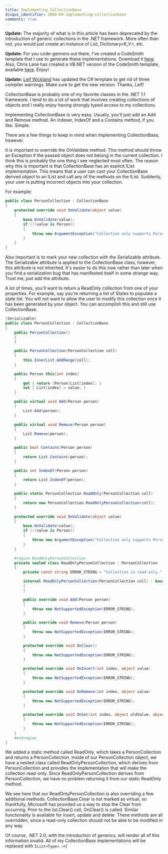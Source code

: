 ```yaml
---
title: Implementing CollectionBase
disqus_identifier: 2004-09-implementing-collectionbase
comments: true
---
```


**Update:** The majority of what is in this article has been deprecated by the introduction of generic collections in the .NET framework. More often than not, you would just create an instance of List<T>, Dictionary<K,V>, etc.

**Update:** For you code-genners out there, I've created a CodeSmith template that I use to generate these implementations. Download it [here][1]. Also, Chris Lane has created a VB.NET version of the CodeSmith template, available [here][2]. Enjoy!

**Update:** [Leif Wickland][3] has updated the C# template to get rid of three compiler warnings. Make sure to get the new version. Thanks, Leif!

CollectionBase is probably one of my favorite classes in the .NET 1.1 framework. I tend to do a lot of work that involves creating collections of objects and I really enjoy having strongly typed access to my collections.

Implementing CollectionBase is very easy. Usually, you'll just add an Add and Remove method. An indexer, IndexOf and a Contains method, if you like. Simple.

There are a few things to keep in mind when implementing CollectionBase, however.

It is important to override the OnValidate method. This method should throw an Exception if the passed object does not belong in the current collection. I think this is probably the one thing I see neglected most often. The reason why this is important is that CollectionBase has an explicit IList implementation. This means that a user can cast your CollectionBase derived object to an IList and call any of the methods on the IList. Suddenly, your user is putting incorrect objects into your collection.

For example:

``` csharp
public class PersonCollection : CollectionBase
{
    protected override void OnValidate(object value)
    {
        base.OnValidate(value);
        if (!(value is Person))
        {
            throw new ArgumentException("Collection only supports Person objects.");
        }
    }
}
```

Also important is to mark your new collection with the Serializable attribute. The Serializable attribute is applied to the CollectionBase class, however, this attribute is not inherited. It's easier to do this now rather than later when you find a serialization bug that has manifested itself in some strange way. Trust me, just add the attribute.

A lot of times, you'll want to return a ReadOnly collection from one of your properties. For example, say you're returning a list of States to populate a state list. You will not want to allow the user to modify this collection once it has been generated by your object. You can accomplish this and still use CollectionBase.

``` csharp
[Serializable]
public class PersonCollection : CollectionBase
{
    public PersonCollection()
    {
    }

    public PersonCollection(PersonCollection coll)
    {
        this.InnerList.AddRange(coll);
    }

    public Person this[int index]
    {
        get { return (Person)List[index]; }
        set { List[index] = value; }
    }

    public virtual void Add(Person person)
    {
        List.Add(person);
    }

    public virtual void Remove(Person person)
    {
        List.Remove(person);
    }

    public bool Contains(Person person)
    {
        return List.Contains(person);
    }

    public int IndexOf(Person person)
    {
        return List.IndexOf(person);
    }

    public static PersonCollection ReadOnly(PersonCollection coll)
    {
        return new PersonCollection.ReadOnlyPersonCollection(coll);
    }

    protected override void OnValidate(object value)
    {
        base.OnValidate(value);
        if (!(value is Person))
        {
            throw new ArgumentException("Collection only supports Person objects.");
        }
    }

    #region ReadOnlyPersonCollection
    private sealed class ReadOnlyPersonCollection : PersonCollection
    {
        private const string ERROR_STRING = "Collection is read-only.";

        internal ReadOnlyPersonCollection(PersonCollection coll) : base(coll)
        {
        }

        public override void Add(Person person)
        {
            throw new NotSupportedException(ERROR_STRING);
        }

        public override void Remove(Person person)
        {
            throw new NotSupportedException(ERROR_STRING);
        }

        protected override void OnClear()
        {
            throw new NotSupportedException(ERROR_STRING);
        }

        protected override void OnInsert(int index, object value)
        {
            throw new NotSupportedException(ERROR_STRING);
        }

        protected override void OnRemove(int index, object value)
        {
            throw new NotSupportedException(ERROR_STRING);
        }

        protected override void OnSet(int index, object oldValue, object newValue)
        {
            throw new NotSupportedException(ERROR_STRING);
        }
    }
    #endregion
}
```

We added a static method called ReadOnly, which takes a PersonCollection and returns a PersonCollection. Inside of our PersonCollection object, we have a nested class called ReadOnlyPersonCollection, which derives from PersonCollection and provides the implementation that will make the collection read-only. Since ReadOnlyPersonCollection derives from PersonCollection, we have no problem returning it from our static ReadOnly method.

We see here that our ReadOnlyPersonCollection is also overriding a few additional methods. CollectionBase.Clear is not marked as virtual, so thankfully, Microsoft has provided us a way to stop the Clear from occurring. Prior to the list.Clear() call, OnClear() is called. Similar functionality is available for insert, update and delete. These methods are all overridden, since a read-only collection should not be able to be modified in any way.

Of course, .NET 2.0, with the introduction of generics, will render all of this information invalid. All of my CollectionBase implementations will be replaced with `IList<Type>`. :=)

[1]:/uploads/2004/09/CollectionBase.cst
[2]:/uploads/2004/09/vbcollectionbase.cst
[3]:http://leifw.blogspot.com/
